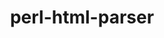 ---
title: "perl-html-parser"
layout: cache
categories: [package, v0.18]
meta: {"versions": ["3.72"], "compilers": ["gcc@=7.3.1"], "oss": ["amzn2"], "platforms": ["linux"], "targets": ["aarch64", "graviton2", "x86_64_v3", "x86_64_v4"], "stacks": ["aws-ahug", "aws-ahug-aarch64"], "num_specs": 4, "num_specs_by_stack": {"aws-ahug-aarch64": 2, "aws-ahug": 2}}
spec_details: [{"hash": "jv4gwbq53d2brfum3qflqfn5vhjraufw", "compiler": "gcc@=7.3.1", "versions": ["3.72"], "os": "amzn2", "platform": "linux", "target": "graviton2", "variants": [], "stacks": ["aws-ahug-aarch64"], "size": "-", "tarball": "https://binaries.spack.io/releases/v0.18/build_cache/linux-amzn2-graviton2/gcc-7.3.1/perl-html-parser-3.72/linux-amzn2-graviton2-gcc-7.3.1-perl-html-parser-3.72-jv4gwbq53d2brfum3qflqfn5vhjraufw.spack"}, {"hash": "5bjsijq7252ybl6zdcgb724bqrmexqui", "compiler": "gcc@=7.3.1", "versions": ["3.72"], "os": "amzn2", "platform": "linux", "target": "aarch64", "variants": [], "stacks": ["aws-ahug-aarch64"], "size": "-", "tarball": "https://binaries.spack.io/releases/v0.18/build_cache/linux-amzn2-aarch64/gcc-7.3.1/perl-html-parser-3.72/linux-amzn2-aarch64-gcc-7.3.1-perl-html-parser-3.72-5bjsijq7252ybl6zdcgb724bqrmexqui.spack"}, {"hash": "s5ixr2dgg3k5bdknkdnmkcttozgbd5tb", "compiler": "gcc@=7.3.1", "versions": ["3.72"], "os": "amzn2", "platform": "linux", "target": "x86_64_v4", "variants": [], "stacks": ["aws-ahug"], "size": "-", "tarball": "https://binaries.spack.io/releases/v0.18/build_cache/linux-amzn2-x86_64_v4/gcc-7.3.1/perl-html-parser-3.72/linux-amzn2-x86_64_v4-gcc-7.3.1-perl-html-parser-3.72-s5ixr2dgg3k5bdknkdnmkcttozgbd5tb.spack"}, {"hash": "ihaoylucwfw6omdpen64izstx5murfpe", "compiler": "gcc@=7.3.1", "versions": ["3.72"], "os": "amzn2", "platform": "linux", "target": "x86_64_v3", "variants": [], "stacks": ["aws-ahug"], "size": "-", "tarball": "https://binaries.spack.io/releases/v0.18/build_cache/linux-amzn2-x86_64_v3/gcc-7.3.1/perl-html-parser-3.72/linux-amzn2-x86_64_v3-gcc-7.3.1-perl-html-parser-3.72-ihaoylucwfw6omdpen64izstx5murfpe.spack"}]
---